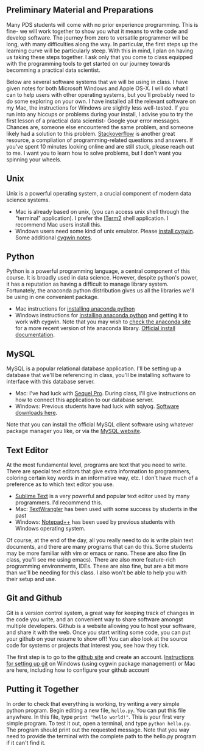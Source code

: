 Preliminary Material and Preparations
-------------------------------------

Many PDS students will come with no prior experience programming. This is fine- we
will work together to show you what it means to write code and develop software. The
journey from zero to versatile programmer will be long, with many difficulties along
the way. In particular, the first steps up the learning curve will be particularly
steep. With this in mind, I plan on having us taking these steps together. I ask
only that you come to class equipped with the programming tools to get started
on our journey towards becomming a practical data scientist. 

Below are several software systems that we will be using in class. I have given
notes for both Microsoft Windows and Apple OS-X. I will do what I can to help
users with other operating systems, but you'll probably need to do some exploring
on your own. I have installed all the relevant software on my Mac, the instructions
for Windows are slightly less well-tested. If you run into any hiccups or problems
during your install, I advise you to try the first lesson of a practical data
scientist- Google your error messages. Chances are, someone else encountered the 
same problem, and someone likely had a solution to this problem. [Stackoverflow](stackoverflow.com)
is another great resource, a compliation of programming-related questions and answers.
If you've spent 10 minutes looking online and are still stuck, please reach out to me.
I want you to learn how to solve problems, but I don't want you spinning your 
wheels. 

Unix
----

Unix is a powerful operating system, a crucial component of modern data science systems.

- Mac is already based on unix, (you can access unix shell through the "terminal" application). I prefer the [ITerm2](http://www.iterm2.com/#/section/home) shell application. I recommend Mac users install this.
- Windows users need some kind of unix emulator. Please [install cygwin](http://jattenberg.github.io/PDS-Fall-2013/assets/install/CygwinInstallationGuide.pdf). Some additional [cygwin notes](http://lifehacker.com/179514/geek-to-live--introduction-to-cygwin-part-i).


Python
------

Python is a powerful programming language, a central component of this course. It is broadly used in data science. However, despite python's power, it has a reputation as having a difficult to manage library system. Fortunately, the anaconda python distribution gives us all the libraries we'll be using in one convenient package. 

- Mac instructions for [installing anaconda python](http://docs.continuum.io/anaconda/install.html#mac-install)
- Windows instructions for [installing anaconda python](http://jattenberg.github.io/PDS-Fall-2013/assets/install/AnacondaPythonInstallationGuide.pdf) and getting it to work with cygwin. Note that you may wish to [check the anaconda site](http://continuum.io/downloads) for a more recent version of hte anaconda library.  [Official install documentation](http://docs.continuum.io/anaconda/install.html#windows-install).
 

MySQL
-----

MySQL is a popular relational database application. I'll be setting up a database that we'll be referencing in class, you'll be installing software to interface with this database server. 

- Mac: I've had luck with [Sequel Pro](http://www.sequelpro.com/). During class, I'll give instructions on how to connect this application to our database server.
- Windows: Previous students have had luck with sqlyog. [Software downloads here](https://code.google.com/p/sqlyog/downloads/list). 
 
Note that you can install the official MySQL client software using whatever package manager you like, or via the [MySQL website](http://www.mysql.com/).


Text Editor
-----------

At the most fundamental level, programs are text that you need to write. There are special text editors that give extra information to programmers, coloring certain key words in an informative way, etc. I don't have much of a preference as to which text editor you use. 

- [Sublime Text](http://www.sublimetext.com/) is a very powerful and popular text editor used by many programmers. I'd recommend this.
- Mac: [TextWrangler](http://www.barebones.com/products/textwrangler/) has been used with some success by students in the past
- Windows: [Notepad++](http://notepad-plus-plus.org/) has been used by previous students with Windows operating system.
 

Of course, at the end of the day, all you really need to do is write plain text documents, and there are many programs that can do this. Some students may be more familiar with vim or emacs or nano. These are also fine (in class, you'll see me using emacs). There are also more feature-rich programming environments, IDEs. These are also fine, but are a bit more than we'll be needing for this class. I also won't be able to help you with their setup and use. 

Git and Github
--------------

Git is a version control system, a great way for keeping track of changes in the code you write, and an convenient way to share software amongst multiple developers. Github is a website allowing you to host your software, and share it with the web. Once you start writing some code, you can put your github on your resume to show off! You can also look at the source code for systems or projects that interest you, see how they tick. 

The first step is to go to the [github site](https://github.com/) and create an account. [Instructions for setting up git](http://redmine.jamoma.org/projects/jamoma/wiki/Installing_and_setting_up_GIT) on Windows (using cygwin package management) or Mac are here, including how to configure your github account


Putting it Together
-------------------

In order to check that everything is working, try writing a very simple python program. Begin editing a new file, `hello.py`. You can put this file anywhere. In this file, type `print "hello world!"`. This is your first very simple program. To test it out, open a terminal, and type `python hello.py`. The program should print out the requested message. Note that you way need to provide the terminal with the complete path to the hello.py program if it can't find it. 
